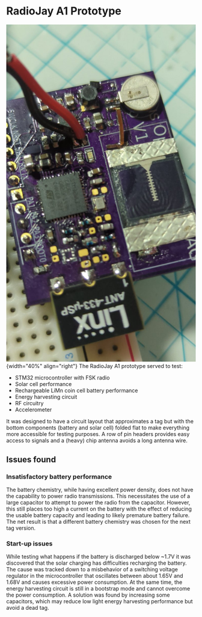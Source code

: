 # RadioJay A1 Prototype

![RadioJay A1 prototype plugged into prototyping board](radiojay-a1.jpg){width="40%" align="right"}
The RadioJay A1 prototype served to test:

- STM32 microcontroller with FSK radio
- Solar cell performance
- Rechargeable LiMn coin cell battery performance
- Energy harvesting circuit
- RF circuitry
- Accelerometer

It was designed to have a circuit layout that approximates a tag but with the bottom components
(battery and solar cell) folded flat to make everything more accessible for testing purposes.
A row of pin headers provides easy access to signals and a (heavy) chip antenna avoids a
long antenna wire.

## Issues found

### Insatisfactory battery performance

The battery chemistry, while having excellent power density, does not have the capability to
power radio transmissions.
This necessitates the use of a large capacitor to attempt to power the radio from the capacitor.
However, this still places too high a current on the battery with the effect of
reducing the usable battery capacity and leading to likely premature battery failure.
The net result is that a different battery chemistry was chosen for the next tag version.

### Start-up issues

While testing what happens if the battery is discharged below ~1.7V it was discovered that
the solar charging has difficulties recharging the battery.
The cause was tracked down to a misbehavior of a switching voltage regulator in the
microcontroller that oscillates between about 1.65V and 1.68V and causes excessive
power consumption. At the same time, the energy harvesting circuit is still in a
bootstrap mode and cannot overcome the power consumption.
A solution was found by increasing some capacitors, which may reduce low
light energy harvesting performance but avoid a dead tag.
